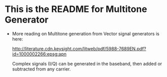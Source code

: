 # This is the README for Multitone Generator

* More reading on Multitone generation from Vector signal generators is here:

   http://literature.cdn.keysight.com/litweb/pdf/5988-7689EN.pdf?id=1000002266:epsg:apn
   
   Complex signals (I/Q) can be generated in the baseband, then added or subtracted from any carrier.
